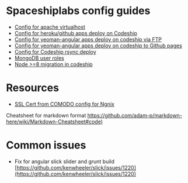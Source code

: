 # Spaceshiplabs config guides


* [Config for apache virtualhost](./apache-virtualhost-config.md)
* [Config for heroku/github apps deploy on Codeship](./codeship-heroku.md)
* [Config for yeoman-angular apps deploy on codeship via FTP](./yeoman-codeship-ftp.md)
* [Config for yeoman-angular apps deploy on codeship to Github pages](./yeoman-codeship-gh-pages-guide.md)
* [Config for Codeship rsync deploy](./rsync-codeship-deploy.md)
* [MongoDB user roles](./MongoDB.md)
* [Node >=8 migration in codeship](./node8-codeship.md)


# Resources

* [SSL Cert from COMODO config for Ngnix](https://www.namecheap.com/support/knowledgebase/article.aspx/9419//installing-a-certificate-on-nginx)

Cheatsheet for markdown format [https://github.com/adam-p/markdown-here/wiki/Markdown-Cheatsheet#code) ](https://github.com/adam-p/markdown-here/wiki/Markdown-Cheatsheet#code) 


# Common issues

* Fix for angular slick slider and grunt build [https://github.com/kenwheeler/slick/issues/1220](https://github.com/kenwheeler/slick/issues/1220)
